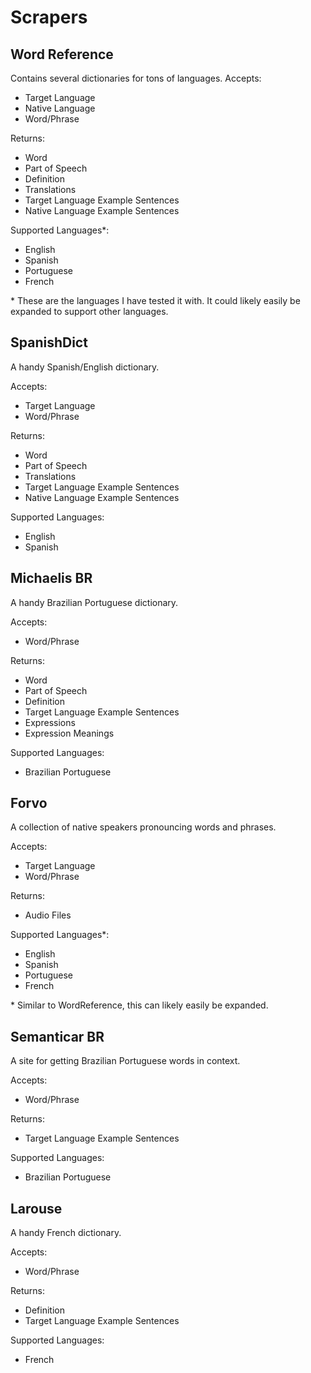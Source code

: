 # Scrapers

## Word Reference

Contains several dictionaries for tons of languages.
Accepts:

- Target Language
- Native Language
- Word/Phrase

Returns:

- Word
- Part of Speech
- Definition
- Translations
- Target Language Example Sentences
- Native Language Example Sentences

Supported Languages\*:

- English
- Spanish
- Portuguese
- French

\* These are the languages I have tested it with. It could likely easily be expanded to support other languages.

## SpanishDict

A handy Spanish/English dictionary.

Accepts:

- Target Language
- Word/Phrase

Returns:

- Word
- Part of Speech
- Translations
- Target Language Example Sentences
- Native Language Example Sentences

Supported Languages:

- English
- Spanish

## Michaelis BR

A handy Brazilian Portuguese dictionary.

Accepts:

- Word/Phrase

Returns:

- Word
- Part of Speech
- Definition
- Target Language Example Sentences
- Expressions
- Expression Meanings

Supported Languages:

- Brazilian Portuguese

## Forvo

A collection of native speakers pronouncing words and phrases.

Accepts:

- Target Language
- Word/Phrase

Returns:

- Audio Files

Supported Languages\*:

- English
- Spanish
- Portuguese
- French

\* Similar to WordReference, this can likely easily be expanded.

## Semanticar BR

A site for getting Brazilian Portuguese words in context.

Accepts:

- Word/Phrase

Returns:

- Target Language Example Sentences

Supported Languages:

- Brazilian Portuguese

## Larouse

A handy French dictionary.

Accepts:

- Word/Phrase

Returns:

- Definition
- Target Language Example Sentences

Supported Languages:

- French
